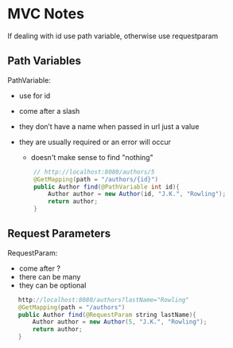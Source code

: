 # MVC Notes


If dealing with id use path variable, otherwise use requestparam

## Path Variables

PathVariable: 
- use for id
- come after a slash
- they don’t have a name when passed in url just a value
- they are usually required or an error will occur
    - doesn't make sense to find "nothing"


    ```Java
        // http://localhost:8080/authors/5
        @GetMapping(path = "/authors/{id}")
        public Author find(@PathVariable int id){
            Author author = new Author(id, "J.K.", "Rowling");
            return author;
        }

    ```


## Request Parameters

RequestParam:
 - come after ?
 -  there can be many
 -  they can be optional

```Java
   http://localhost:8080/authors?lastName="Rowling" 
   @GetMapping(path = "/authors")
   public Author find(@RequestParam string lastName){
       Author author = new Author(5, "J.K.", "Rowling");
       return author;
   }
```



